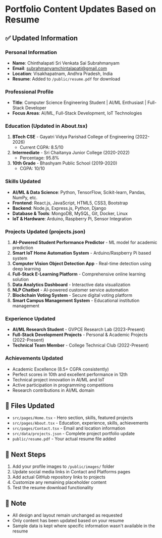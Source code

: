 # Portfolio Content Updates Based on Resume

## ✅ Updated Information

### Personal Information
- **Name**: Chinthalapati Sri Venkata Sai Subrahmanyam
- **Email**: subrahmanyamchintalapati@gmail.com
- **Location**: Visakhapatnam, Andhra Pradesh, India
- **Resume**: Added to `/public/resume.pdf` for download

### Professional Profile
- **Title**: Computer Science Engineering Student | AI/ML Enthusiast | Full-Stack Developer
- **Focus Areas**: AI/ML, Full-Stack Development, IoT Technologies

### Education (Updated in About.tsx)
1. **BTech CSE** - Gayatri Vidya Parishad College of Engineering (2022-2026)
   - Current CGPA: 8.5/10
2. **Intermediate** - Sri Chaitanya Junior College (2020-2022)
   - Percentage: 95.8%
3. **10th Grade** - Bhashyam Public School (2019-2020)
   - CGPA: 10/10

### Skills Updated
- **AI/ML & Data Science**: Python, TensorFlow, Scikit-learn, Pandas, NumPy, etc.
- **Frontend**: React.js, JavaScript, HTML5, CSS3, Bootstrap
- **Backend**: Node.js, Express.js, Python, Django
- **Database & Tools**: MongoDB, MySQL, Git, Docker, Linux
- **IoT & Hardware**: Arduino, Raspberry Pi, Sensor Integration

### Projects Updated (projects.json)
1. **AI-Powered Student Performance Predictor** - ML model for academic prediction
2. **Smart IoT Home Automation System** - Arduino/Raspberry Pi based system
3. **Computer Vision Object Detection App** - Real-time detection using deep learning
4. **Full-Stack E-Learning Platform** - Comprehensive online learning solution
5. **Data Analytics Dashboard** - Interactive data visualization
6. **NLP Chatbot** - AI-powered customer service automation
7. **Blockchain Voting System** - Secure digital voting platform
8. **Smart Campus Management System** - Educational institution management

### Experience Updated
- **AI/ML Research Student** - GVPCE Research Lab (2023-Present)
- **Full-Stack Development Projects** - Personal & Academic Projects (2022-Present)
- **Technical Team Member** - College Technical Club (2022-Present)

### Achievements Updated
- Academic Excellence (8.5+ CGPA consistently)
- Perfect scores in 10th and excellent performance in 12th
- Technical project innovation in AI/ML and IoT
- Active participation in programming competitions
- Research contributions in AI/ML domain

## 📁 Files Updated
- `src/pages/Home.tsx` - Hero section, skills, featured projects
- `src/pages/About.tsx` - Education, experience, skills, achievements
- `src/pages/Contact.tsx` - Email and location information
- `src/data/projects.json` - Complete project portfolio update
- `public/resume.pdf` - Your actual resume file added

## 🔄 Next Steps
1. Add your profile images to `/public/images/` folder
2. Update social media links in Contact and Platforms pages
3. Add actual GitHub repository links to projects
4. Customize any remaining placeholder content
5. Test the resume download functionality

## 📝 Note
- All design and layout remain unchanged as requested
- Only content has been updated based on your resume
- Sample data is kept where specific information wasn't available in the resume